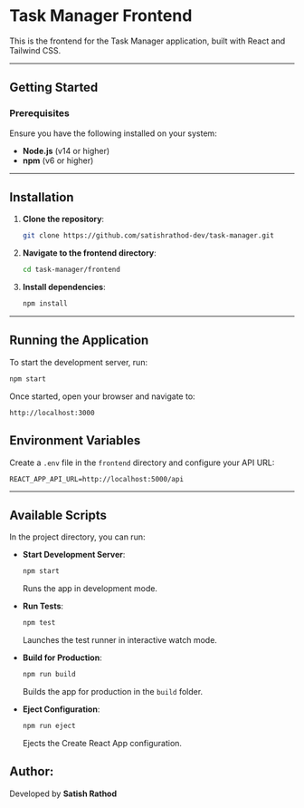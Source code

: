 # Task Manager Frontend

This is the frontend for the Task Manager application, built with React and Tailwind CSS.

---

## Getting Started

### Prerequisites

Ensure you have the following installed on your system:

- **Node.js** (v14 or higher)
- **npm** (v6 or higher)

---

## Installation

1. **Clone the repository**:

   ```bash
   git clone https://github.com/satishrathod-dev/task-manager.git
   ```

2. **Navigate to the frontend directory**:

   ```bash
   cd task-manager/frontend
   ```

3. **Install dependencies**:

   ```bash
   npm install
   ```

---

## Running the Application

To start the development server, run:

```bash
npm start
```

Once started, open your browser and navigate to:

```
http://localhost:3000
```



## Environment Variables

Create a `.env` file in the `frontend` directory and configure your API URL:

```
REACT_APP_API_URL=http://localhost:5000/api
```

---

## Available Scripts

In the project directory, you can run:

- **Start Development Server**:

  ```bash
  npm start
  ```
  Runs the app in development mode.

- **Run Tests**:

  ```bash
  npm test
  ```
  Launches the test runner in interactive watch mode.

- **Build for Production**:

  ```bash
  npm run build
  ```
  Builds the app for production in the `build` folder.

- **Eject Configuration**:

  ```bash
  npm run eject
  ```
  Ejects the Create React App configuration.


## Author:
Developed by **Satish Rathod**
